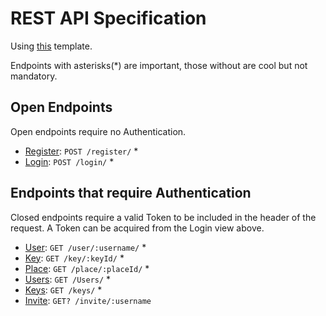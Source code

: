 # REST API Specification

Using [this](https://github.com/jamescooke/restapidocs/blob/master/examples/README.md) template.

Endpoints with asterisks(\*) are important, those without are cool but not mandatory. 

## Open Endpoints

Open endpoints require no Authentication.

- [Register](): `POST /register/` *
- [Login](login.md): `POST /login/` *

## Endpoints that require Authentication

Closed endpoints require a valid Token to be included in the header of the request. A Token can be acquired from the Login view above.

- [User](): `GET /user/:username/` *
- [Key](): `GET /key/:keyId/` *
- [Place](): `GET /place/:placeId/` *
- [Users](): `GET /Users/` *
- [Keys](): `GET /keys/` *
- [Invite](): `GET? /invite/:username`
